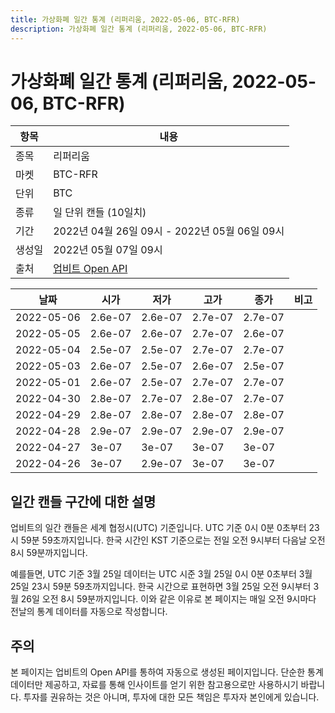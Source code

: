 ```yaml
---
title: 가상화폐 일간 통계 (리퍼리움, 2022-05-06, BTC-RFR)
description: 가상화폐 일간 통계 (리퍼리움, 2022-05-06, BTC-RFR)
---
```



가상화폐 일간 통계 (리퍼리움, 2022-05-06, BTC-RFR)
===

|항목|내용|
|--|--|
|종목|리퍼리움|
|마켓|BTC-RFR|
|단위|BTC|
|종류|일 단위 캔들 (10일치)|
|기간|2022년 04월 26일 09시 - 2022년 05월 06일 09시|
|생성일|2022년 05월 07일 09시|
|출처|[업비트 Open API](https://docs.upbit.com)|


|날짜|시가|저가|고가|종가|비고|
|--|--|--|--|--|--|
|2022-05-06|2.6e-07|2.6e-07|2.7e-07|2.7e-07|    |
|2022-05-05|2.6e-07|2.6e-07|2.7e-07|2.6e-07|    |
|2022-05-04|2.5e-07|2.5e-07|2.7e-07|2.7e-07|    |
|2022-05-03|2.6e-07|2.5e-07|2.6e-07|2.5e-07|    |
|2022-05-01|2.6e-07|2.5e-07|2.7e-07|2.7e-07|    |
|2022-04-30|2.8e-07|2.7e-07|2.8e-07|2.7e-07|    |
|2022-04-29|2.8e-07|2.8e-07|2.8e-07|2.8e-07|    |
|2022-04-28|2.9e-07|2.9e-07|2.9e-07|2.9e-07|    |
|2022-04-27|3e-07|3e-07|3e-07|3e-07|    |
|2022-04-26|3e-07|2.9e-07|3e-07|3e-07|    |


일간 캔들 구간에 대한 설명
---


업비트의 일간 캔들은 세계 협정시(UTC) 기준입니다. 
UTC 기준 0시 0분 0초부터 23시 59분 59초까지입니다. 
한국 시간인 KST 기준으로는 전일 오전 9시부터 다음날 오전 8시 59분까지입니다. 


예를들면, UTC 기준 3월 25일 데이터는 UTC 시준 3월 25일 0시 0분 0초부터 3월 25일 23시 59분 59초까지입니다. 
한국 시간으로 표현하면 3월 25일 오전 9시부터 3월 26일 오전 8시 59분까지입니다. 
이와 같은 이유로 본 페이지는 매일 오전 9시마다 전날의 통계 데이터를 자동으로 작성합니다. 


주의
---


본 페이지는 업비트의 Open API를 통하여 자동으로 생성된 페이지입니다. 
단순한 통계 데이터만 제공하고, 자료를 통해 인사이트를 얻기 위한 참고용으로만 사용하시기 바랍니다. 
투자를 권유하는 것은 아니며, 투자에 대한 모든 책임은 투자자 본인에게 있습니다. 
